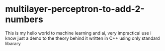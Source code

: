 # multilayer-perceptron-to-add-2-numbers
This is my hello world to machine learning and ai, very impractical use i know just a demo to the theory behind it written in C++ using only standard libarary
